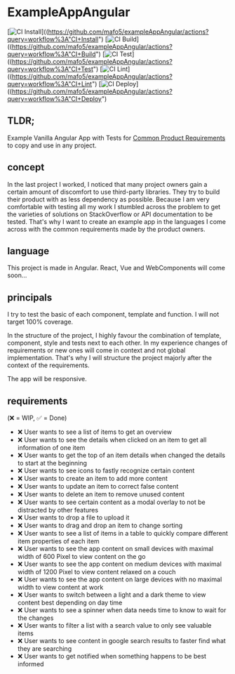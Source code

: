 # ExampleAppAngular

[![CI Install](https://github.com/mafo5/exampleAppAngular/workflows/CI%20Install/badge.svg)]((https://github.com/mafo5/exampleAppAngular/actions?query=workflow%3A"CI+Install")
[![CI Build](https://github.com/mafo5/exampleAppAngular/workflows/CI%20Build/badge.svg)]((https://github.com/mafo5/exampleAppAngular/actions?query=workflow%3A"CI+Build")
[![CI Test](https://github.com/mafo5/exampleAppAngular/workflows/CI%20Test/badge.svg)]((https://github.com/mafo5/exampleAppAngular/actions?query=workflow%3A"CI+Test")
[![CI Lint](https://github.com/mafo5/exampleAppAngular/workflows/CI%20Lint/badge.svg)]((https://github.com/mafo5/exampleAppAngular/actions?query=workflow%3A"CI+Lint")
[![CI Deploy](https://github.com/mafo5/exampleAppAngular/workflows/CI%20Deploy%20to%20GitHub%20Pages/badge.svg?branch=master)]((https://github.com/mafo5/exampleAppAngular/actions?query=workflow%3A"CI+Deploy")

## TLDR;
Example Vanilla Angular App with Tests for [Common Product Requirements](#requirements) to copy and use in any project.

## concept
In the last project I worked, I noticed that many project owners gain a certain amount of discomfort to use third-party libraries. They try to build their product with as less dependency as possible. Because I am very comfortable with testing all my work I stumbled across the problem to get the varieties of solutions on StackOverflow or API documentation to be tested. That's why I want to create an example app in the languages I come across with the common requirements made by the product owners.

## language
This project is made in Angular. React, Vue and WebComponents will come soon...

## principals
I try to test the basic of each component, template and function. I will not target 100% coverage.

In the structure of the project, I highly favour the combination of template, component, style and tests next to each other. In my experience changes of requirements or new ones will come in context and not global implementation. That's why I will structure the project majorly after the context of the requirements.

The app will be responsive.

## requirements

(❌ = WIP, ✅ = Done)

* ❌ User wants to see a list of items to get an overview
* ❌ User wants to see the details when clicked on an item to get all information of one item
* ❌ User wants to get the top of an item details when changed the details to start at the beginning
* ❌ User wants to see icons to fastly recognize certain content
* ❌ User wants to create an item to add more content
* ❌ User wants to update an item to correct false content
* ❌ User wants to delete an item to remove unused content
* ❌ User wants to see certain content as a modal overlay to not be distracted by other features
* ❌ User wants to drop a file to upload it
* ❌ User wants to drag and drop an item to change sorting
* ❌ User wants to see a list of items in a table to quickly compare different item properties of each item
* ❌ User wants to see the app content on small devices with maximal width of 600 Pixel to view content on the go
* ❌ User wants to see the app content on medium devices with maximal width of 1200 Pixel to view content relaxed on a couch
* ❌ User wants to see the app content on large devices with no maximal width to view content at work
* ❌ User wants to switch between a light and a dark theme to view content best depending on day time
* ❌ User wants to see a spinner when data needs time to know to wait for the changes
* ❌ User wants to filter a list with a search value to only see valuable items
* ❌ User wants to see content in google search results to faster find what they are searching
* ❌ User wants to get notified when something happens to be best informed

